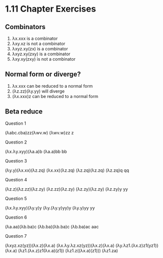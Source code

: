 # 1.11 Chapter Exercises

## Combinators

1. λx.xxx is a combinator
2. λxy.xz is not a combinator
3. λxyz.xy(zx) is a combinator
4. λxyz.xy(zxy) is a combinator
5. λxy.xy(zxy) is not a combinator

## Normal form or diverge?

1. λx.xxx can be reduced to a normal form
2. (λz.zz)(λy.yy) will diverge
3. (λx.xxx)z can be reduced to a normal form

## Beta reduce

Question 1

(λabc.cba)zz(λwv.w)
(λwv.w)zz
z

Question 2

(λx.λy.xyy)(λa.a)b
(λa.a)bb
bb

Question 3

(λy.y)(λx.xx)(λz.zq)
(λx.xx)(λz.zq)
(λz.zq)(λz.zq)
(λz.zq)q
qq

Question 4

(λz.z)(λz.zz)(λz.zy)
(λz.zz)(λz.zy)
(λz.zy)(λz.zy)
(λz.zy)y
yy

Question 5

(λx.λy.xyy)(λy.y)y
(λy.(λy.y)yy)y
(λy.y)yy
yy

Question 6

(λa.aa)(λb.ba)c
(λb.ba)(λb.ba)c
(λb.ba)ac
aac

Question 7

(λxyz.xz(yz))(λx.z)(λx.a)
(λx.λy.λz.xz(yz))(λx.z)(λx.a)
(λy.λz1.(λx.z)z1(yz1))(λx.a)
(λz1.(λx.z)z1(λx.a)(z1))
(λz1.z((λx.a)(z1)))
(λz1.za)
